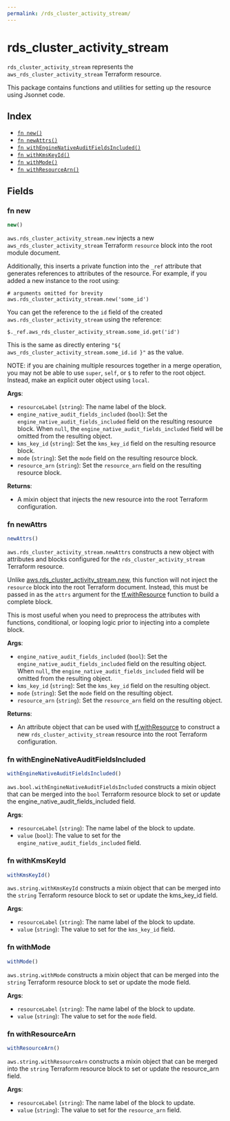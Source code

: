 ```yaml
---
permalink: /rds_cluster_activity_stream/
---
```


# rds_cluster_activity_stream

`rds_cluster_activity_stream` represents the `aws_rds_cluster_activity_stream` Terraform resource.



This package contains functions and utilities for setting up the resource using Jsonnet code.


## Index

* [`fn new()`](#fn-new)
* [`fn newAttrs()`](#fn-newattrs)
* [`fn withEngineNativeAuditFieldsIncluded()`](#fn-withenginenativeauditfieldsincluded)
* [`fn withKmsKeyId()`](#fn-withkmskeyid)
* [`fn withMode()`](#fn-withmode)
* [`fn withResourceArn()`](#fn-withresourcearn)

## Fields

### fn new

```ts
new()
```


`aws.rds_cluster_activity_stream.new` injects a new `aws_rds_cluster_activity_stream` Terraform `resource`
block into the root module document.

Additionally, this inserts a private function into the `_ref` attribute that generates references to attributes of the
resource. For example, if you added a new instance to the root using:

    # arguments omitted for brevity
    aws.rds_cluster_activity_stream.new('some_id')

You can get the reference to the `id` field of the created `aws.rds_cluster_activity_stream` using the reference:

    $._ref.aws_rds_cluster_activity_stream.some_id.get('id')

This is the same as directly entering `"${ aws_rds_cluster_activity_stream.some_id.id }"` as the value.

NOTE: if you are chaining multiple resources together in a merge operation, you may not be able to use `super`, `self`,
or `$` to refer to the root object. Instead, make an explicit outer object using `local`.

**Args**:
  - `resourceLabel` (`string`): The name label of the block.
  - `engine_native_audit_fields_included` (`bool`): Set the `engine_native_audit_fields_included` field on the resulting resource block. When `null`, the `engine_native_audit_fields_included` field will be omitted from the resulting object.
  - `kms_key_id` (`string`): Set the `kms_key_id` field on the resulting resource block.
  - `mode` (`string`): Set the `mode` field on the resulting resource block.
  - `resource_arn` (`string`): Set the `resource_arn` field on the resulting resource block.

**Returns**:
- A mixin object that injects the new resource into the root Terraform configuration.


### fn newAttrs

```ts
newAttrs()
```


`aws.rds_cluster_activity_stream.newAttrs` constructs a new object with attributes and blocks configured for the `rds_cluster_activity_stream`
Terraform resource.

Unlike [aws.rds_cluster_activity_stream.new](#fn-new), this function will not inject the `resource`
block into the root Terraform document. Instead, this must be passed in as the `attrs` argument for the
[tf.withResource](https://github.com/tf-libsonnet/core/tree/main/docs#fn-withresource) function to build a complete block.

This is most useful when you need to preprocess the attributes with functions, conditional, or looping logic prior to
injecting into a complete block.

**Args**:
  - `engine_native_audit_fields_included` (`bool`): Set the `engine_native_audit_fields_included` field on the resulting object. When `null`, the `engine_native_audit_fields_included` field will be omitted from the resulting object.
  - `kms_key_id` (`string`): Set the `kms_key_id` field on the resulting object.
  - `mode` (`string`): Set the `mode` field on the resulting object.
  - `resource_arn` (`string`): Set the `resource_arn` field on the resulting object.

**Returns**:
  - An attribute object that can be used with [tf.withResource](https://github.com/tf-libsonnet/core/tree/main/docs#fn-withresource) to construct a new `rds_cluster_activity_stream` resource into the root Terraform configuration.


### fn withEngineNativeAuditFieldsIncluded

```ts
withEngineNativeAuditFieldsIncluded()
```

`aws.bool.withEngineNativeAuditFieldsIncluded` constructs a mixin object that can be merged into the `bool`
Terraform resource block to set or update the engine_native_audit_fields_included field.



**Args**:
  - `resourceLabel` (`string`): The name label of the block to update.
  - `value` (`bool`): The value to set for the `engine_native_audit_fields_included` field.


### fn withKmsKeyId

```ts
withKmsKeyId()
```

`aws.string.withKmsKeyId` constructs a mixin object that can be merged into the `string`
Terraform resource block to set or update the kms_key_id field.



**Args**:
  - `resourceLabel` (`string`): The name label of the block to update.
  - `value` (`string`): The value to set for the `kms_key_id` field.


### fn withMode

```ts
withMode()
```

`aws.string.withMode` constructs a mixin object that can be merged into the `string`
Terraform resource block to set or update the mode field.



**Args**:
  - `resourceLabel` (`string`): The name label of the block to update.
  - `value` (`string`): The value to set for the `mode` field.


### fn withResourceArn

```ts
withResourceArn()
```

`aws.string.withResourceArn` constructs a mixin object that can be merged into the `string`
Terraform resource block to set or update the resource_arn field.



**Args**:
  - `resourceLabel` (`string`): The name label of the block to update.
  - `value` (`string`): The value to set for the `resource_arn` field.
